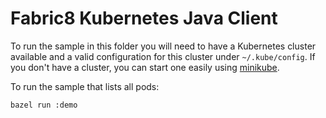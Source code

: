 # Fabric8 Kubernetes Java Client

To run the sample in this folder you will need to have a Kubernetes cluster available and a valid configuration for this cluster under `~/.kube/config`. If you don't have a cluster, you can start one easily using [minikube](https://minikube.sigs.k8s.io/docs/start/).

To run the sample that lists all pods:

```
bazel run :demo
```
